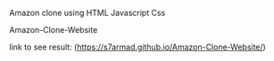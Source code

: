 Amazon clone using
  HTML
  Javascript
  Css

  Amazon-Clone-Website

link to see result: (https://s7armad.github.io/Amazon-Clone-Website/)
